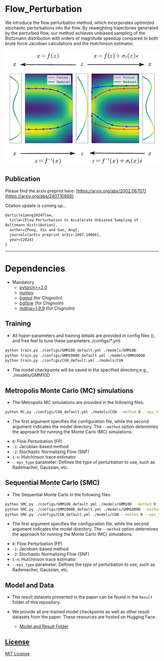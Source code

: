 # Flow_Perturbation
We introduce the flow perturbation method, which incorporates optimized stochastic perturbations into the flow. By reweighting trajectories generated by the perturbed flow, our method achieves
unbiased sampling of the Boltzmann distribution with orders of magnitude speedup compared to both brute force
Jacobian calculations and the Hutchinson estimator. 

![Flow Perturbation](./data/ODE_pf.png "Title")

Publication
-----------
Please find the arxiv preprint here:
[https://arxiv.org/abs/2002.06707](https://arxiv.org/abs/2407.10666)

Citation update is coming up...
```
@article{peng2024flow,
  title={Flow Perturbation to Accelerate Unbiased Sampling of Boltzmann distribution},
  author={Peng, Xin and Gao, Ang},
  journal={arXiv preprint arXiv:2407.10666},
  year={2024}
}
```
***
# Dependencies
* Mandatory
  * [pytorch>=2.0](https://github.com/pytorch/pytorch)
  * [numpy](https://github.com/numpy/numpy)
  * [bgmol](https://github.com/noegroup/bgmol) (for  Chignolin)
  * [bgflow](https://github.com/noegroup/bgmol) (for  Chignolin)
  * [mdtraj=1.9.9](https://github.com/mdtraj/mdtraj) (for  Chignolin)

## Training
* All hyper-parameters and training details are provided in config files (), and free feel to tune these parameters../configs/*.yml
  
```bash
python train.py ./configs/GMM10D_default.yml ./models/GMM10D
python train.py ./configs/GMM1000D_default.yml ./models/GMM1000D
python train.py ./configs/CGN_default.yml ./models/CGN
```

* The model checkpoints will be saved in the specified directory,e.g., ./models/GMM10D

## Metropolis Monte Carlo (MC) simulations
* The Metropolis MC simulations are provided in the following files:

```bash
python MC.py ./configs/CGN_default.yml ./models/CGN --method 0 --eps_type Rademacher
```

* The first argument specifies the configuration file, while the second argument indicates the model directory. The `--method` option determines the approach for running the Monte Carlo (MC) simulations:
 - `0`: Flow Perturbation (FP)
  - `-1`: Jacobian-based method
  - `-2`: Stochastic Normalizing Flow (SNF)
  - `1-n`: Hutchinson trace estimator
- `--eps_type` parameter: Defines the type of perturbation to use, such as Rademacher, Gaussian, etc.

## Sequential Monte Carlo (SMC)
* The Sequential Monte Carlo in the following files:
```bash
python SMC.py ./configs/GMM10D_default.yml ./models/GMM10D --method 0 --eps_type Rademacher
python SMC.py ./configs/GMM1000D_default.yml ./models/GMM1000D --method 0 --eps_type Rademacher
python SMC.py ./configs/CGN_default.yml ./models/CGN --method 0 --eps_type Rademacher
```
* The first argument specifies the configuration file, while the second argument indicates the model directory. The `--method` option determines the approach for running the Monte Carlo (MC) simulations:
 - `0`: Flow Perturbation (FP)
  - `-1`: Jacobian-based method
  - `-2`: Stochastic Normalizing Flow (SNF)
  - `1-n`: Hutchinson trace estimator
- `--eps_type` parameter: Defines the type of perturbation to use, such as Rademacher, Gaussian, etc.


## Model and Data
* The result datasets presented in the paper can be found in the `Result` folder of this repository.

* We provide all pre-trained model checkpoints as well as other result datasets from the paper. These resources are hosted on Hugging Face:
  * [Model and Result Folder](https://huggingface.co/XinPeng76/Flow_Perturbation)


## [License](#dependencies)
[MIT License](LICENSE)
